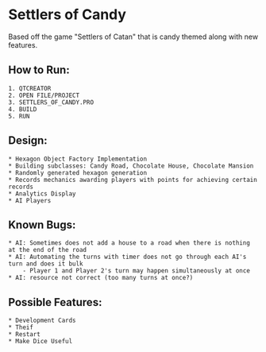 # Settlers of Candy

Based off the game "Settlers of Catan" that is candy themed along with new features.


## How to Run:
    1. QTCREATOR 
    2. OPEN FILE/PROJECT 
    3. SETTLERS_OF_CANDY.PRO
    4. BUILD
    5. RUN 
    
## Design:
    * Hexagon Object Factory Implementation
    * Building subclasses: Candy Road, Chocolate House, Chocolate Mansion
    * Randomly generated hexagon generation
    * Records mechanics awarding players with points for achieving certain records
    * Analytics Display
    * AI Players
    
    
## Known Bugs:
    * AI: Sometimes does not add a house to a road when there is nothing at the end of the road
    * AI: Automating the turns with timer does not go through each AI's turn and does it bulk
        - Player 1 and Player 2's turn may happen simultaneously at once
    * AI: resource not correct (too many turns at once?)

## Possible Features:
    * Development Cards
    * Theif
    * Restart
    * Make Dice Useful
